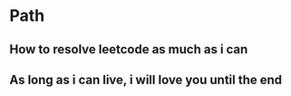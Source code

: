 # Path
## How to resolve leetcode as much as i can
## As long as i can live, i will love you until the end